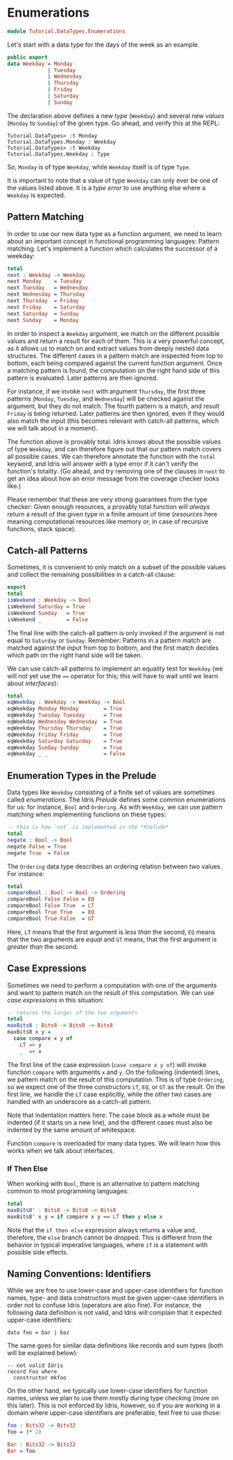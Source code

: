 # Enumerations

```idris
module Tutorial.DataTypes.Enumerations
```

Let's start with a data type for the days of the week as an example.

```idris
public export
data Weekday = Monday
             | Tuesday
             | Wednesday
             | Thursday
             | Friday
             | Saturday
             | Sunday
```

The declaration above defines a new *type* (`Weekday`) and several new *values* (`Monday` to `Sunday`) of the given type. Go ahead, and verify this at the REPL:

```repl
Tutorial.DataTypes> :t Monday
Tutorial.DataTypes.Monday : Weekday
Tutorial.DataTypes> :t Weekday
Tutorial.DataTypes.Weekday : Type
```

So, `Monday` is of type `Weekday`, while `Weekday` itself is of type `Type`.

It is important to note that a value of type `Weekday` can only ever be one of the values listed above. It is a *type error* to use anything else where a `Weekday` is expected.

## Pattern Matching

In order to use our new data type as a function argument, we need to learn about an important concept in functional programming languages: Pattern matching. Let's implement a function which calculates the successor of a weekday:

```idris
total
next : Weekday -> Weekday
next Monday    = Tuesday
next Tuesday   = Wednesday
next Wednesday = Thursday
next Thursday  = Friday
next Friday    = Saturday
next Saturday  = Sunday
next Sunday    = Monday
```

In order to inspect a `Weekday` argument, we match on the different possible values and return a result for each of them. This is a very powerful concept, as it allows us to match on and extract values from deeply nested data structures. The different cases in a pattern match are inspected from top to bottom, each being compared against the current function argument. Once a matching pattern is found, the computation on the right hand side of this pattern is evaluated. Later patterns are then ignored.

For instance, if we invoke `next` with argument `Thursday`, the first three patterns (`Monday`, `Tuesday`, and `Wednesday`) will be checked against the argument, but they do not match. The fourth pattern is a match, and result `Friday` is being returned. Later patterns are then ignored, even if they would also match the input (this becomes relevant with catch-all patterns, which we will talk about in a moment).

The function above is provably total. Idris knows about the possible values of type `Weekday`, and can therefore figure out that our pattern match covers all possible cases. We can therefore annotate the function with the `total` keyword, and Idris will answer with a type error if it can't verify the function's totality. (Go ahead, and try removing one of the clauses in `next` to get an idea about how an error message from the coverage checker looks like.)

Please remember that these are very strong guarantees from the type checker: Given enough resources, a provably total function will *always* return a result of the given type in a finite amount of time (*resources* here meaning computational resources like memory or, in case of recursive functions, stack space).

## Catch-all Patterns

Sometimes, it is convenient to only match on a subset of the possible values and collect the remaining possibilities in a catch-all clause:

```idris
export
total
isWeekend : Weekday -> Bool
isWeekend Saturday = True
isWeekend Sunday   = True
isWeekend _        = False
```

The final line with the catch-all pattern is only invoked if the argument is not equal to `Saturday` or `Sunday`. Remember: Patterns in a pattern match are matched against the input from top to bottom, and the first match decides which path on the right hand side will be taken.

We can use catch-all patterns to implement an equality test for `Weekday` (we will not yet use the `==` operator for this; this will have to wait until we learn about *interfaces*):

```idris
total
eqWeekday : Weekday -> Weekday -> Bool
eqWeekday Monday Monday        = True
eqWeekday Tuesday Tuesday      = True
eqWeekday Wednesday Wednesday  = True
eqWeekday Thursday Thursday    = True
eqWeekday Friday Friday        = True
eqWeekday Saturday Saturday    = True
eqWeekday Sunday Sunday        = True
eqWeekday _ _                  = False
```

## Enumeration Types in the Prelude

Data types like `Weekday` consisting of a finite set of values are sometimes called *enumerations*. The Idris *Prelude* defines some common enumerations for us: for instance, `Bool` and `Ordering`. As with `Weekday`, we can use pattern matching when implementing functions on these types:

```idris
-- this is how `not` is implemented in the *Prelude*
total
negate : Bool -> Bool
negate False = True
negate True  = False
```

The `Ordering` data type describes an ordering relation between two values. For instance:

```idris
total
compareBool : Bool -> Bool -> Ordering
compareBool False False = EQ
compareBool False True  = LT
compareBool True True   = EQ
compareBool True False  = GT
```

Here, `LT` means that the first argument is *less than* the second, `EQ` means that the two arguments are *equal* and `GT` means, that the first argument is *greater than* the second.

## Case Expressions

Sometimes we need to perform a computation with one of the arguments and want to pattern match on the result of this computation. We can use *case expressions* in this situation:

```idris
-- returns the larger of the two arguments
total
maxBits8 : Bits8 -> Bits8 -> Bits8
maxBits8 x y =
  case compare x y of
    LT => y
    _  => x
```

The first line of the case expression (`case compare x y of`) will invoke function `compare` with arguments `x` and `y`. On the following (indented) lines, we pattern match on the result of this computation. This is of type `Ordering`, so we expect one of the three constructors `LT`, `EQ`, or `GT` as the result. On the first line, we handle the `LT` case explicitly, while the other two cases are handled with an underscore as a catch-all pattern.

Note that indentation matters here: The case block as a whole must be indented (if it starts on a new line), and the different cases must also be indented by the same amount of whitespace.

Function `compare` is overloaded for many data types. We will learn how this works when we talk about interfaces.

### If Then Else

When working with `Bool`, there is an alternative to pattern matching common to most programming languages:

```idris
total
maxBits8' : Bits8 -> Bits8 -> Bits8
maxBits8' x y = if compare x y == LT then y else x
```

Note that the `if then else` expression always returns a value and, therefore, the `else` branch cannot be dropped. This is different from the behavior in typical imperative languages, where `if` is a statement with possible side effects.

## Naming Conventions: Identifiers

While we are free to use lower-case and upper-case identifiers for function names, type- and data constructors must be given upper-case identifiers in order not to confuse Idris (operators are also fine). For instance, the following data definition is not valid, and Idris will complain that it expected upper-case identifiers:

```repl
data foo = bar | baz
```

The same goes for similar data definitions like records and sum types (both will be explained below):

```repl
-- not valid Idris
record Foo where
  constructor mkfoo
```

On the other hand, we typically use lower-case identifiers for function names, unless we plan to use them mostly during type checking (more on this later). This is not enforced by Idris, however, so if you are working in a domain where upper-case identifiers are preferable, feel free to use those:

```idris
foo : Bits32 -> Bits32
foo = (* 2)

Bar : Bits32 -> Bits32
Bar = foo
```

<!-- vi: filetype=idris2:syntax=markdown
-->
